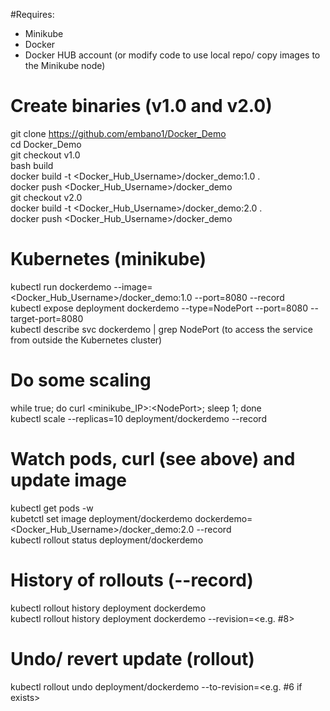 #Requires:

- Minikube
- Docker
- Docker HUB account (or modify code to use local repo/ copy images to the Minikube node)  

# Create binaries (v1.0 and v2.0)
git clone https://github.com/embano1/Docker_Demo  
cd Docker_Demo  
git checkout v1.0  
bash build  
docker build -t \<Docker_Hub_Username\>/docker_demo:1.0 .  
docker push \<Docker_Hub_Username\>/docker_demo  
git checkout v2.0  
docker build -t \<Docker_Hub_Username\>/docker_demo:2.0 .  
docker push \<Docker_Hub_Username\>/docker_demo 

# Kubernetes (minikube)
kubectl run dockerdemo --image=\<Docker_Hub_Username\>/docker_demo:1.0 --port=8080 --record  
kubectl expose deployment dockerdemo --type=NodePort --port=8080 --target-port=8080  
kubectl describe svc dockerdemo | grep NodePort (to access the service from outside the Kubernetes cluster)  

# Do some scaling
while true; do curl \<minikube_IP\>:\<NodePort\>; sleep 1; done  
kubectl scale --replicas=10 deployment/dockerdemo --record   

# Watch pods, curl (see above) and update image
kubectl get pods -w  
kubetctl set image deployment/dockerdemo dockerdemo=\<Docker_Hub_Username\>/docker_demo:2.0 --record  
kubectl rollout status deployment/dockerdemo

# History of rollouts (--record)
kubectl rollout history deployment dockerdemo  
kubectl rollout history deployment dockerdemo --revision=\<e.g. #8\>  

# Undo/ revert update (rollout)
kubectl rollout undo deployment/dockerdemo --to-revision=\<e.g. #6 if exists\>  

